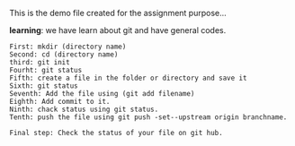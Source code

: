 This is the demo file created for the assignment purpose...

**learning**: we have learn about git and have general codes.

```
First: mkdir (directory name)
Second: cd (directory name)
third: git init
Fourht: git status
Fifth: create a file in the folder or directory and save it 
Sixth: git status
Seventh: Add the file using (git add filename)
Eighth: Add commit to it.
Ninth: chack status using git status.
Tenth: push the file using git push -set--upstream origin branchname.

Final step: Check the status of your file on git hub.
```